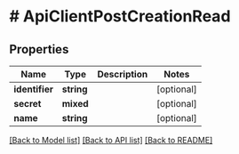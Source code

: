 # # ApiClientPostCreationRead

## Properties

Name | Type | Description | Notes
------------ | ------------- | ------------- | -------------
**identifier** | **string** |  | [optional]
**secret** | **mixed** |  | [optional]
**name** | **string** |  | [optional]

[[Back to Model list]](../../README.md#models) [[Back to API list]](../../README.md#endpoints) [[Back to README]](../../README.md)
